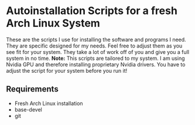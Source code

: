 # Autoinstallation Scripts for a fresh Arch Linux System
These are the scripts I use for installing the software and programs I need. They are specific designed for my needs. Feel free to adjust them as you see fit for your system. They take a lot of work off of you and give you a full system in no time.
<b>Note:</b> This scripts are tailored to my system. I am using Nvidia GPU and therefore installing proprietary Nvidia drivers. You have to adjust the script for your system before you run it!
## Requirements
- Fresh Arch Linux installation
- base-devel
- git
